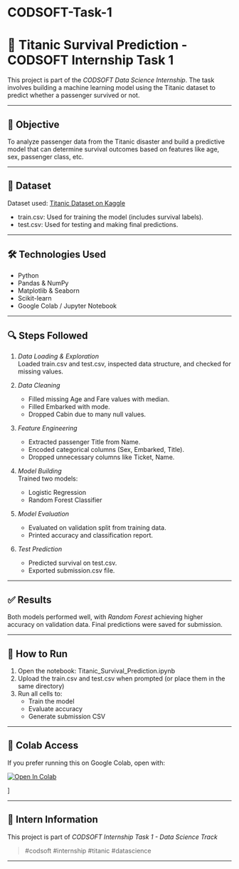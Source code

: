 # CODSOFT-Task-1
# 🚢 Titanic Survival Prediction - CODSOFT Internship Task 1

This project is part of the *CODSOFT Data Science Internship*. The task involves building a machine learning model using the Titanic dataset to predict whether a passenger survived or not.

---

## 📌 Objective

To analyze passenger data from the Titanic disaster and build a predictive model that can determine survival outcomes based on features like age, sex, passenger class, etc.

---

## 🧠 Dataset

Dataset used: [Titanic Dataset on Kaggle](https://www.kaggle.com/datasets/yasserh/titanic-dataset)

- train.csv: Used for training the model (includes survival labels).
- test.csv: Used for testing and making final predictions.

---

## 🛠 Technologies Used

- Python
- Pandas & NumPy
- Matplotlib & Seaborn
- Scikit-learn
- Google Colab / Jupyter Notebook

---

## 🔍 Steps Followed

1. *Data Loading & Exploration*  
   Loaded train.csv and test.csv, inspected data structure, and checked for missing values.

2. *Data Cleaning*  
   - Filled missing Age and Fare values with median.  
   - Filled Embarked with mode.  
   - Dropped Cabin due to many null values.

3. *Feature Engineering*  
   - Extracted passenger Title from Name.  
   - Encoded categorical columns (Sex, Embarked, Title).  
   - Dropped unnecessary columns like Ticket, Name.

4. *Model Building*  
   Trained two models:
   - Logistic Regression
   - Random Forest Classifier

5. *Model Evaluation*  
   - Evaluated on validation split from training data.  
   - Printed accuracy and classification report.

6. *Test Prediction*  
   - Predicted survival on test.csv.  
   - Exported submission.csv file.

---

## ✅ Results

Both models performed well, with *Random Forest* achieving higher accuracy on validation data. Final predictions were saved for submission.

---

## 🚀 How to Run

1. Open the notebook: Titanic_Survival_Prediction.ipynb
2. Upload the train.csv and test.csv when prompted (or place them in the same directory)
3. Run all cells to:
   - Train the model
   - Evaluate accuracy
   - Generate submission CSV

---


## 🔗 Colab Access
If you prefer running this on Google Colab, open with:

[![Open In Colab](https://colab.research.google.com/assets/colab-badge.svg)](https://colab.research.google.com/github/Hari03750/CODSOFT-Task-1/blob/main/Titanic_Survival_Prediction.ipynb)

]






---

## 📌 Intern Information

This project is part of *CODSOFT Internship Task 1 - Data Science Track*  
> #codsoft #internship #titanic #datascience

---
